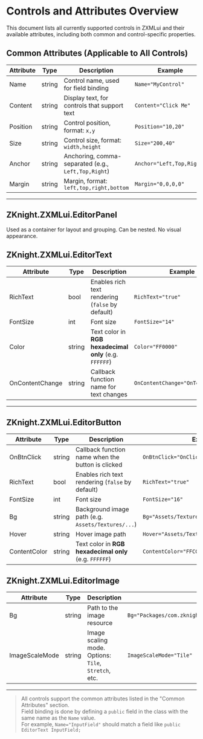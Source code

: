 # Controls and Attributes Overview

This document lists all currently supported controls in ZXMLui and their available attributes, including both common and control-specific properties.

## Common Attributes (Applicable to All Controls)

| Attribute | Type   | Description                                        | Example                             |
|----------|--------|----------------------------------------------------|-------------------------------------|
| Name     | string | Control name, used for field binding               | `Name="MyControl"`                  |
| Content  | string | Display text, for controls that support text       | `Content="Click Me"`                |
| Position | string | Control position, format: `x,y`                    | `Position="10,20"`                  |
| Size     | string | Control size, format: `width,height`               | `Size="200,40"`                     |
| Anchor   | string | Anchoring, comma-separated (e.g., `Left,Top,Right`)| `Anchor="Left,Top,Right"`           |
| Margin   | string | Margin, format: `left,top,right,bottom`            | `Margin="0,0,0,0"`                  |

---

## ZKnight.ZXMLui.EditorPanel

Used as a container for layout and grouping. Can be nested. No visual appearance.

## ZKnight.ZXMLui.EditorText

| Attribute       | Type   | Description                                        | Example                                  |
|-----------------|--------|----------------------------------------------------|------------------------------------------|
| RichText        | bool   | Enables rich text rendering (`false` by default)   | `RichText="true"`                        |
| FontSize        | int    | Font size                                          | `FontSize="14"`                          |
| Color           | string | Text color in **RGB hexadecimal only** (e.g. `FFFFFF`) | `Color="FF0000"`                          |
| OnContentChange | string | Callback function name for text changes            | `OnContentChange="OnTextChanged"`        |

---

## ZKnight.ZXMLui.EditorButton

| Attribute      | Type   | Description                                        | Example                                       |
|----------------|--------|----------------------------------------------------|-----------------------------------------------|
| OnBtnClick     | string | Callback function name when the button is clicked | `OnBtnClick="OnClickHandler"`                |
| RichText       | bool   | Enables rich text rendering (`false` by default)   | `RichText="true"`                            |
| FontSize       | int    | Font size                                          | `FontSize="16"`                              |
| Bg             | string | Background image path (e.g. `Assets/Textures/...`) | `Bg="Assets/Textures/button_bg.png"`         |
| Hover          | string | Hover image path                                   | `Hover="Assets/Textures/button_hover.png"`   |
| ContentColor   | string | Text color in **RGB hexadecimal only** (e.g. `FFFFFF`) | `ContentColor="FFCC00"`                      |

## ZKnight.ZXMLui.EditorImage

| Attribute       | Type   | Description                                            | Example                                                           |
|-----------------|--------|--------------------------------------------------------|-------------------------------------------------------------------|
| Bg              | string | Path to the image resource                             | `Bg="Packages/com.zknight.uflowchart/Resources/MeshBg.png"`       |
| ImageScaleMode  | string | Image scaling mode. Options: `Tile`, `Stretch`, etc.   | `ImageScaleMode="Tile"`                                           |

---

> All controls support the common attributes listed in the "Common Attributes" section.  
> Field binding is done by defining a `public` field in the class with the same name as the `Name` value.  
> For example, `Name="InputField"` should match a field like `public EditorText InputField;`